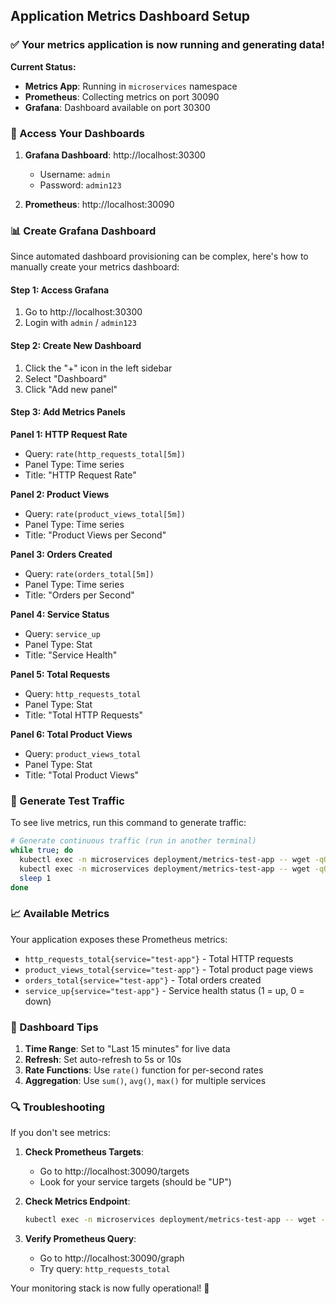 ## Application Metrics Dashboard Setup

### ✅ Your metrics application is now running and generating data!

**Current Status:**

- **Metrics App**: Running in `microservices` namespace
- **Prometheus**: Collecting metrics on port 30090
- **Grafana**: Dashboard available on port 30300

### 🎯 Access Your Dashboards

1. **Grafana Dashboard**: http://localhost:30300

   - Username: `admin`
   - Password: `admin123`

2. **Prometheus**: http://localhost:30090

### 📊 Create Grafana Dashboard

Since automated dashboard provisioning can be complex, here's how to manually create your metrics dashboard:

#### Step 1: Access Grafana

1. Go to http://localhost:30300
2. Login with `admin` / `admin123`

#### Step 2: Create New Dashboard

1. Click the "+" icon in the left sidebar
2. Select "Dashboard"
3. Click "Add new panel"

#### Step 3: Add Metrics Panels

**Panel 1: HTTP Request Rate**

- Query: `rate(http_requests_total[5m])`
- Panel Type: Time series
- Title: "HTTP Request Rate"

**Panel 2: Product Views**

- Query: `rate(product_views_total[5m])`
- Panel Type: Time series
- Title: "Product Views per Second"

**Panel 3: Orders Created**

- Query: `rate(orders_total[5m])`
- Panel Type: Time series
- Title: "Orders per Second"

**Panel 4: Service Status**

- Query: `service_up`
- Panel Type: Stat
- Title: "Service Health"

**Panel 5: Total Requests**

- Query: `http_requests_total`
- Panel Type: Stat
- Title: "Total HTTP Requests"

**Panel 6: Total Product Views**

- Query: `product_views_total`
- Panel Type: Stat
- Title: "Total Product Views"

### 🔄 Generate Test Traffic

To see live metrics, run this command to generate traffic:

```bash
# Generate continuous traffic (run in another terminal)
while true; do
  kubectl exec -n microservices deployment/metrics-test-app -- wget -qO- http://localhost:3000/products > /dev/null 2>&1
  kubectl exec -n microservices deployment/metrics-test-app -- wget -qO- http://localhost:3000/orders > /dev/null 2>&1
  sleep 1
done
```

### 📈 Available Metrics

Your application exposes these Prometheus metrics:

- `http_requests_total{service="test-app"}` - Total HTTP requests
- `product_views_total{service="test-app"}` - Total product page views
- `orders_total{service="test-app"}` - Total orders created
- `service_up{service="test-app"}` - Service health status (1 = up, 0 = down)

### 🎨 Dashboard Tips

1. **Time Range**: Set to "Last 15 minutes" for live data
2. **Refresh**: Set auto-refresh to 5s or 10s
3. **Rate Functions**: Use `rate()` function for per-second rates
4. **Aggregation**: Use `sum()`, `avg()`, `max()` for multiple services

### 🔍 Troubleshooting

If you don't see metrics:

1. **Check Prometheus Targets**:

   - Go to http://localhost:30090/targets
   - Look for your service targets (should be "UP")

2. **Check Metrics Endpoint**:

   ```bash
   kubectl exec -n microservices deployment/metrics-test-app -- wget -qO- http://localhost:3000/metrics
   ```

3. **Verify Prometheus Query**:
   - Go to http://localhost:30090/graph
   - Try query: `http_requests_total`

Your monitoring stack is now fully operational! 🚀
